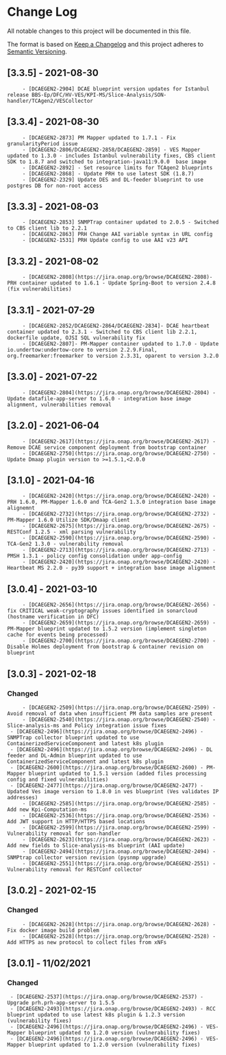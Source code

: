 # Change Log
All notable changes to this project will be documented in this file.

The format is based on [Keep a Changelog](http://keepachangelog.com/)
and this project adheres to [Semantic Versioning](http://semver.org/).

## [3.3.5] - 2021-08-30
         - [DCAEGEN2-2904] DCAE blueprint version updates for Istanbul release BBS-Ep/DFC/HV-VES/KPI-MS/Slice-Analysis/SON-handler/TCAgen2/VESCollector

## [3.3.4] - 2021-08-30
         - [DCAEGEN2-2873] PM Mapper updated to 1.7.1 - Fix granularityPeriod issue
         - [DCAEGEN2-2806/DCAEGEN2-2858/DCAEGEN2-2859] - VES Mapper updated to 1.3.0 - includes Istanbul vulnerability fixes, CBS client SDK to 1.8.7 and switched to integration-java11:9.0.0  base image
         - [DCAEGEN2-2892] - Set resource limits for TCAgen2 blueprints
         - [DCAEGEN2-2868] - Update PRH to use latest SDK (1.8.7)
         - [DCAEGEN2-2329] Update DES and DL-feeder blueprint to use postgres DB for non-root access

## [3.3.3] - 2021-08-03
         - [DCAEGEN2-2853] SNMPTrap container updated to 2.0.5 - Switched to CBS client lib to 2.2.1
         - [DCAEGEN2-2863] PRH Change AAI variable syntax in URL config
         - [DCAEGEN2-1531] PRH Update config to use AAI v23 API

## [3.3.2] - 2021-08-02
         - [DCAEGEN2-2808](https://jira.onap.org/browse/DCAEGEN2-2808)- PRH container updated to 1.6.1 - Update Spring-Boot to version 2.4.8 (fix vulnerabilities)

## [3.3.1] - 2021-07-29
         - [DCAEGEN2-2852/DCAEGEN2-2864/DCAEGEN2-2834]- DCAE heartbeat container updated to 2.3.1 - Switched to CBS client lib 2.2.1, dockerfile update, OJSI SQL vulnerability fix
         - [DCAEGEN2-2807]- PM-Mapper container updated to 1.7.0 - Update io.undertow:undertow-core to version 2.2.9.Final, org.freemarker:freemarker to version 2.3.31, oparent to version 3.2.0 

## [3.3.0] - 2021-07-22
         - [DCAEGEN2-2804](https://jira.onap.org/browse/DCAEGEN2-2804) - Update datafile-app-server to 1.6.0 - integration base image alignment, vulnerabilities removal

## [3.2.0] - 2021-06-04
         - [DCAEGEN2-2617](https://jira.onap.org/browse/DCAEGEN2-2617) - Remove DCAE service component deployment from bootstrap container
         - [DCAEGEN2-2750](https://jira.onap.org/browse/DCAEGEN2-2750) - Update Dmaap plugin version to >=1.5.1,<2.0.0

## [3.1.0] - 2021-04-16
         - [DCAEGEN2-2420](https://jira.onap.org/browse/DCAEGEN2-2420) - PRH 1.6.0, PM-Mapper 1.6.0 and TCA-Gen2 1.3.0 integration base image alignemnt
         - [DCAEGEN2-2732](https://jira.onap.org/browse/DCAEGEN2-2732) - PM-Mapper 1.6.0 Utilize SDK/Dmaap client
         - [DCAEGEN2-2675](https://jira.onap.org/browse/DCAEGEN2-2675) - RESTConf 1.2.5 - xml parsing vulnerability
         - [DCAEGEN2-2590](https://jira.onap.org/browse/DCAEGEN2-2590) - TCA-Gen2 1.3.0 - vulnerability removal
         - [DCAEGEN2-2713](https://jira.onap.org/browse/DCAEGEN2-2713) - PMSH 1.3.1 - policy config consolidation under app-config
         - [DCAEGEN2-2420](https://jira.onap.org/browse/DCAEGEN2-2420) - Heartbeat MS 2.2.0 - py39 support + integration base image alignment

## [3.0.4] - 2021-03-10
         - [DCAEGEN2-2656](https://jira.onap.org/browse/DCAEGEN2-2656) - fix CRITICAL weak-cryptography issues identified in sonarcloud (hostname verification in DFC)
         - [DCAEGEN2-2659](https://jira.onap.org/browse/DCAEGEN2-2659) - PM-Mapper blueprint updated to 1.5.2 version (implement singleton cache for events being processed)
         - [DCAEGEN2-2700](https://jira.onap.org/browse/DCAEGEN2-2700) - Disable Holmes deployment from bootstrap & container revision on blueprint

## [3.0.3] - 2021-02-18
### Changed
         - [DCAEGEN2-2509](https://jira.onap.org/browse/DCAEGEN2-2509) - Avoid removal of data when insufficient PM data samples are present
         - [DCAEGEN2-2540](https://jira.onap.org/browse/DCAEGEN2-2540) - Slice-analysis-ms and Policy integration issue fixes
	 - [DCAEGEN2-2496](https://jira.onap.org/browse/DCAEGEN2-2496) - SNMPTrap collector blueprint updated to use ContainerizedServiceComponent and latest k8s plugin
	 - [DCAEGEN2-2496](https://jira.onap.org/browse/DCAEGEN2-2496) - DL feeder and DL-Admin blueprint updated to use ContainerizedServiceComponent and latest k8s plugin
	 - [DCAEGEN2-2600](https://jira.onap.org/browse/DCAEGEN2-2600) - PM-Mapper blueprint updated to 1.5.1 version (added files processing config and fixed vulnerabilities)
	 - [DCAEGEN2-2477](https://jira.onap.org/browse/DCAEGEN2-2477) - Updated Ves image version to 1.8.0 in ves blueprint (Ves validates IP addresses)
         - [DCAEGEN2-2585](https://jira.onap.org/browse/DCAEGEN2-2585) - Add new Kpi-Computation-ms
         - [DCAEGEN2-2536](https://jira.onap.org/browse/DCAEGEN2-2536) - Add JWT support in HTTP/HTTPS based locations
         - [DCAEGEN2-2599](https://jira.onap.org/browse/DCAEGEN2-2599) - Vulnerability removal for son-handler
         - [DCAEGEN2-2623](https://jira.onap.org/browse/DCAEGEN2-2623) - Add new fields to Slice-analysis-ms blueprint (AAI update)
         - [DCAEGEN2-2494](https://jira.onap.org/browse/DCAEGEN2-2494) - SNMPtrap collector version revision (pysnmp upgrade)
         - [DCAEGEN2-2551](https://jira.onap.org/browse/DCAEGEN2-2551) - Vulnerability removal for RESTConf collector


## [3.0.2] - 2021-02-15
### Changed
         - [DCAEGEN2-2628](https://jira.onap.org/browse/DCAEGEN2-2628) - Fix docker image build problem
         - [DCAEGEN2-2528](https://jira.onap.org/browse/DCAEGEN2-2528) - Add HTTPS as new protocol to collect files from xNFs

## [3.0.1] - 11/02/2021
### Changed
	 - [DCAEGEN2-2537](https://jira.onap.org/browse/DCAEGEN2-2537) - Upgrade prh.prh-app-server to 1.5.5
	 - [DCAEGEN2-2493](https://jira.onap.org/browse/DCAEGEN2-2493) - RCC blueprint updated to use latest k8s plugin & 1.2.3 version (vulnerability fixes)
	 - [DCAEGEN2-2496](https://jira.onap.org/browse/DCAEGEN2-2496) - VES-Mapper blueprint updated to 1.2.0 version (vulnerability fixes)
	 - [DCAEGEN2-2496](https://jira.onap.org/browse/DCAEGEN2-2496) - VES-Mapper blueprint updated to 1.2.0 version (vulnerability fixes)
